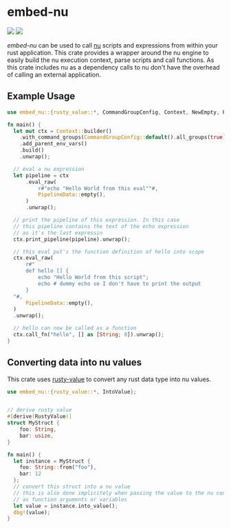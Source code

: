 # embed-nu

[![](https://img.shields.io/crates/v/embed-nu?style=for-the-badge)](https://crates.io/crates/embed-nu)
[![](https://img.shields.io/docsrs/embed-nu/latest?style=for-the-badge)](https://docs.rs/embed-nu/)

*embed-nu* can be used to call [nu](https://github.com/nushell/nushell) scripts and expressions
from within your rust application. This crate provides a wrapper around the nu engine to easily build
the nu execution context, parse scripts and call functions. As this crate includes nu as a dependency
calls to nu don't have the overhead of calling an external application. 

## Example Usage

```rust
use embed_nu::{rusty_value::*, CommandGroupConfig, Context, NewEmpty, PipelineData};

fn main() {
  let mut ctx = Context::builder()
    .with_command_groups(CommandGroupConfig::default().all_groups(true))
    .add_parent_env_vars()
    .build()
    .unwrap();

  // eval a nu expression
  let pipeline = ctx
      .eval_raw(
          r#"echo "Hello World from this eval""#,
          PipelineData::empty(),
      )
      .unwrap();

  // print the pipeline of this expression. In this case
  // this pipeline contains the text of the echo expression
  // as it's the last expressin 
  ctx.print_pipeline(pipeline).unwrap();

  // this eval put's the function definition of hello into scope 
  ctx.eval_raw(
      r#"
      def hello [] {
          echo "Hello World from this script";
          echo # dummy echo so I don't have to print the output
      }        
  "#,
      PipelineData::empty(),
  )
  .unwrap();

  // hello can now be called as a function
  ctx.call_fn("hello", [] as [String; 0]).unwrap();
}
```


## Converting data into nu values

This crate uses [rusty-value](https://github.com/Trivernis/rusty-value) to convert any rust
data type into nu values.

```rust
use embed_nu::{rusty_value::*, IntoValue};


// derive rusty value
#[derive(RustyValue)]
struct MyStruct {
    foo: String,
    bar: usize,
}

fn main() {
  let instance = MyStruct {
    foo: String::from("foo"),
    bar: 12
  };
  // convert this struct into a nu value
  // this is also done implicitely when passing the value to the nu context
  // as function arguments or variables
  let value = instance.into_value();
  dbg!(value);
}
```